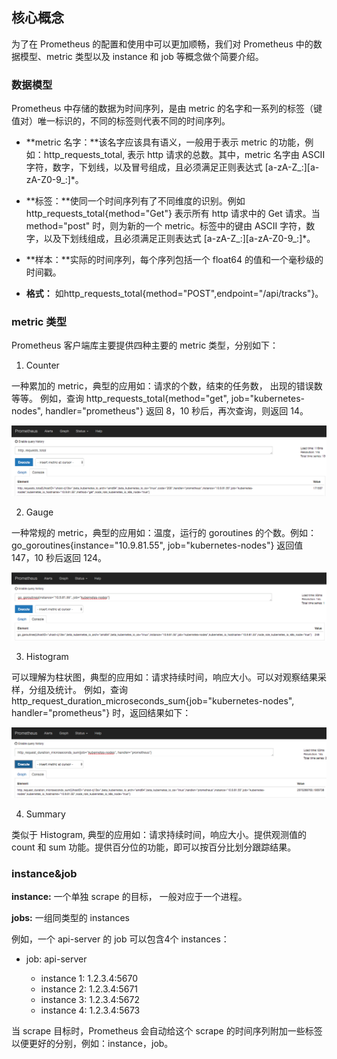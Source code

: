 
## 核心概念


为了在 Prometheus 的配置和使用中可以更加顺畅，我们对 Prometheus 中的数据模型、metric 类型以及 instance 和 job 等概念做个简要介绍。


### 数据模型

Prometheus 中存储的数据为时间序列，是由 metric 的名字和一系列的标签（键值对）唯一标识的，不同的标签则代表不同的时间序列。

* **metric 名字：**该名字应该具有语义，一般用于表示 metric 的功能，例如：http_requests_total, 表示 http 请求的总数。其中，metric 名字由 ASCII 字符，数字，下划线，以及冒号组成，且必须满足正则表达式 [a-zA-Z_:][a-zA-Z0-9_:]*。

* **标签：**使同一个时间序列有了不同维度的识别。例如 http_requests_total{method="Get"} 表示所有 http 请求中的 Get 请求。当 method="post" 时，则为新的一个 metric。标签中的键由 ASCII 字符，数字，以及下划线组成，且必须满足正则表达式 [a-zA-Z_:][a-zA-Z0-9_:]*。

* **样本：**实际的时间序列，每个序列包括一个 float64 的值和一个毫秒级的时间戳。

* **格式：** 如http_requests_total{method="POST",endpoint="/api/tracks"}。


### metric 类型

Prometheus 客户端库主要提供四种主要的 metric 类型，分别如下：

1. Counter

一种累加的 metric，典型的应用如：请求的个数，结束的任务数， 出现的错误数等等。
例如，查询 http_requests_total{method="get", job="kubernetes-nodes", handler="prometheus"} 返回 8，10 秒后，再次查询，则返回 14。

![](/images/monitor/prometheus/counter.png)

2. Gauge

一种常规的 metric，典型的应用如：温度，运行的 goroutines 的个数。例如：go_goroutines{instance="10.9.81.55", job="kubernetes-nodes"} 返回值 147，10 秒后返回 124。

![](/images/monitor/prometheus/guage.png)

3. Histogram

可以理解为柱状图，典型的应用如：请求持续时间，响应大小。可以对观察结果采样，分组及统计。
例如，查询 http_request_duration_microseconds_sum{job="kubernetes-nodes", handler="prometheus"} 时，返回结果如下：

![](/images/monitor/prometheus/histogram.png)

4. Summary

类似于 Histogram, 典型的应用如：请求持续时间，响应大小。提供观测值的 count 和 sum 功能。提供百分位的功能，即可以按百分比划分跟踪结果。

### instance&job

**instance:** 一个单独 scrape 的目标， 一般对应于一个进程。

**jobs:** 一组同类型的 instances 

例如，一个 api-server 的 job 可以包含4个 instances：

* job: api-server

  * instance 1: 1.2.3.4:5670
  * instance 2: 1.2.3.4:5671
  * instance 3: 1.2.3.4:5672
  * instance 4: 1.2.3.4:5673

当 scrape 目标时，Prometheus 会自动给这个 scrape 的时间序列附加一些标签以便更好的分别，例如：instance，job。


